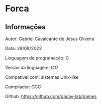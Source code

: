# Forca

## Informações

Autor: Gabriel Cavalcante de Jesus Oliveira

Data: 28/08/2022

Linguagem de programação: C

Versão da linguagem: C17

Compatível com: sistemas Unix-like

Compilador: GCC

Github: https://github.com/gacav-lab/games

